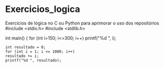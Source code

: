 # Exercicios_logica
Exercícios de lógica no C ou Python para aprimorar o uso dos repositórios
#include <stdio.h>
#include <stdlib.h>

int main()
{
    for (int i=150; i<=300; i++)
    printf("%d   ", i);

    int resultado = 0;
    for (int i = 1; i <= 1000; i++)
    resultado += i;
    printf("%d ", resultado);